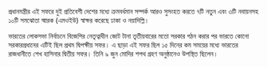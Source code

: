 প্রধানমন্ত্রীর এই সফরে দুই প্রতিবেশী দেশের মধ্যে ক্রমবর্ধমান সম্পর্ক আরও সুসংহত করতে ৭টি নতুন এবং ৩টি নবায়নসহ ১০টি সমঝোতা স্মারক (এমওইউ) স্বাক্ষর করেছে ঢাকা ও নয়াদিল্লি।

ভারতের লোকসভা নির্বাচনে বিজেপির নেতৃত্বাধীন জোট টানা তৃতীয়বারের মতো সরকার গঠন করার পর ভারতে কোনো সরকারপ্রধানের এটিই ছিল প্রথম দ্বিপক্ষীয় সফর। এ ছাড়া এই সফর ছিল ১৫ দিনের কম সময়ের মধ্যে ভারতের রাজধানীতে শেখ হাসিনার দ্বিতীয় সফর। তিনি ৯ জুন মোদির শপথ গ্রহণ অনুষ্ঠানেও উপস্থিত ছিলেন।

